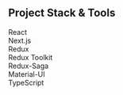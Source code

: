 ## Project Stack & Tools
React<br>
Next.js<br>
Redux<br>
Redux Toolkit<br>
Redux-Saga<br>
Material-UI<br>
TypeScript
